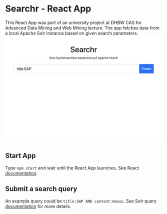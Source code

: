# Searchr - React App
This React App was part of an university project at DHBW CAS for Advanced Data Mining and Web Mining lecture. The app fetches data from a local Apache Solr instance based on given search parameters.
![Seachr React App](searchr-react.png)


## Start App
Type `npm start` and wait until the React App launches. See React [documentation](https://reactjs.org/docs/create-a-new-react-app.html).

## Submit a search query
An example query could be `title:SAP AND content:Hasso`. See Solr query [documentation](https://solr.apache.org/guide/6_6/the-standard-query-parser.html) for more details.
